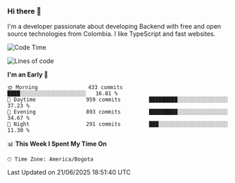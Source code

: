 ### Hi there 👋

I'm a developer passionate about developing Backend with free and open source technologies from Colombia. I like TypeScript and fast websites.

<!--START_SECTION:waka-->
![Code Time](http://img.shields.io/badge/Code%20Time-5%2C537%20hrs%203%20mins-blue)

![Lines of code](https://img.shields.io/badge/From%20Hello%20World%20I%27ve%20Written-5.3%20million%20lines%20of%20code-blue)

**I'm an Early 🐤** 

```text
🌞 Morning                433 commits         ████░░░░░░░░░░░░░░░░░░░░░   16.81 % 
🌆 Daytime                959 commits         █████████░░░░░░░░░░░░░░░░   37.23 % 
🌃 Evening                893 commits         █████████░░░░░░░░░░░░░░░░   34.67 % 
🌙 Night                  291 commits         ███░░░░░░░░░░░░░░░░░░░░░░   11.30 % 
```


📊 **This Week I Spent My Time On** 

```text
🕑︎ Time Zone: America/Bogota
```


 Last Updated on 21/06/2025 18:51:40 UTC
<!--END_SECTION:waka-->
